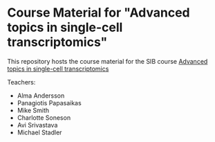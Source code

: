 # Course Material for "Advanced topics in single-cell transcriptomics"

This repository hosts the course material for the SIB course
[Advanced topics in single-cell transcriptomics](https://www.sib.swiss/training/course/2020-05-adv-scrna)

Teachers:

- Alma Andersson  
- Panagiotis Papasaikas  
- Mike Smith  
- Charlotte Soneson  
- Avi Srivastava  
- Michael Stadler


